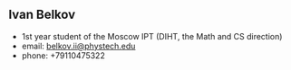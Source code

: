 Ivan Belkov
----------------------------------
- 1st year student of the Moscow IPT (DIHT, the Math and CS direction)
- email: belkov.ii@phystech.edu
- phone: +79110475322

